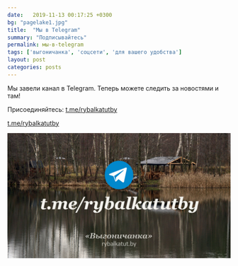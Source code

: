 ```yaml
---
date:   2019-11-13 00:17:25 +0300
bg: "pagelake1.jpg"
title:  "Мы в Telegram"
summary: "Подписывайтесь"  
permalink: мы-в-telegram
tags: ['выгоничанка', 'соцсети', 'для вашего удобства']
layout: post
categories: posts
---
```


Мы завели канал в Telegram. Теперь можете следить за новостями и там!

Присоединяйтесь: [t.me/rybalkatutby](https://t.me/rybalkatutby)

<a class="linkInText" href="https://t.me/rybalkatutby">t.me/rybalkatutby</a>

![t.me/rybalkatutby](/images/vyg_sharing_telegram.jpg "t.me/rybalkatutby")
